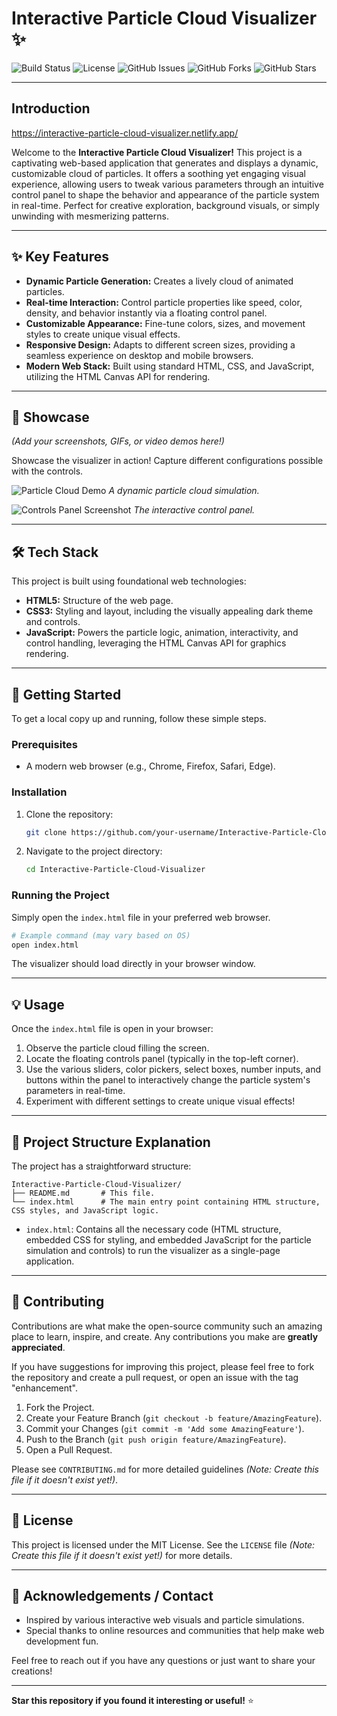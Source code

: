 

# Interactive Particle Cloud Visualizer ✨

![Build Status](https://img.shields.io/badge/build-passing-brightgreen)
![License](https://img.shields.io/badge/license-MIT-blue.svg)
![GitHub Issues](https://img.shields.io/github/issues/your-username/Interactive-Particle-Cloud-Visualizer)
![GitHub Forks](https://img.shields.io/github/forks/your-username/Interactive-Particle-Cloud-Visualizer?style=social)
![GitHub Stars](https://img.shields.io/github/stars/your-username/Interactive-Particle-Cloud-Visualizer?style=social)

---

## Introduction

https://interactive-particle-cloud-visualizer.netlify.app/


Welcome to the **Interactive Particle Cloud Visualizer!** This project is a captivating web-based application that generates and displays a dynamic, customizable cloud of particles. It offers a soothing yet engaging visual experience, allowing users to tweak various parameters through an intuitive control panel to shape the behavior and appearance of the particle system in real-time. Perfect for creative exploration, background visuals, or simply unwinding with mesmerizing patterns.

---

## ✨ Key Features

*   **Dynamic Particle Generation:** Creates a lively cloud of animated particles.
*   **Real-time Interaction:** Control particle properties like speed, color, density, and behavior instantly via a floating control panel.
*   **Customizable Appearance:** Fine-tune colors, sizes, and movement styles to create unique visual effects.
*   **Responsive Design:** Adapts to different screen sizes, providing a seamless experience on desktop and mobile browsers.
*   **Modern Web Stack:** Built using standard HTML, CSS, and JavaScript, utilizing the HTML Canvas API for rendering.

---

## 📸 Showcase

*(Add your screenshots, GIFs, or video demos here!)*

Showcase the visualizer in action! Capture different configurations possible with the controls.

![Particle Cloud Demo](path/to/your/demo.gif)
*A dynamic particle cloud simulation.*

![Controls Panel Screenshot](path/to/your/controls-screenshot.png)
*The interactive control panel.*

---

## 🛠️ Tech Stack

This project is built using foundational web technologies:

*   **HTML5:** Structure of the web page.
*   **CSS3:** Styling and layout, including the visually appealing dark theme and controls.
*   **JavaScript:** Powers the particle logic, animation, interactivity, and control handling, leveraging the HTML Canvas API for graphics rendering.

---

## 🚀 Getting Started

To get a local copy up and running, follow these simple steps.

### Prerequisites

*   A modern web browser (e.g., Chrome, Firefox, Safari, Edge).

### Installation

1.  Clone the repository:
    ```bash
    git clone https://github.com/your-username/Interactive-Particle-Cloud-Visualizer.git
    ```
2.  Navigate to the project directory:
    ```bash
    cd Interactive-Particle-Cloud-Visualizer
    ```

### Running the Project

Simply open the `index.html` file in your preferred web browser.

```bash
# Example command (may vary based on OS)
open index.html
```

The visualizer should load directly in your browser window.

---

## 💡 Usage

Once the `index.html` file is open in your browser:

1.  Observe the particle cloud filling the screen.
2.  Locate the floating controls panel (typically in the top-left corner).
3.  Use the various sliders, color pickers, select boxes, number inputs, and buttons within the panel to interactively change the particle system's parameters in real-time.
4.  Experiment with different settings to create unique visual effects!

---

## 📁 Project Structure Explanation

The project has a straightforward structure:

```
Interactive-Particle-Cloud-Visualizer/
├── README.md       # This file.
└── index.html      # The main entry point containing HTML structure, CSS styles, and JavaScript logic.
```

*   `index.html`: Contains all the necessary code (HTML structure, embedded CSS for styling, and embedded JavaScript for the particle simulation and controls) to run the visualizer as a single-page application.

---

## 🙌 Contributing

Contributions are what make the open-source community such an amazing place to learn, inspire, and create. Any contributions you make are **greatly appreciated**.

If you have suggestions for improving this project, please feel free to fork the repository and create a pull request, or open an issue with the tag "enhancement".

1.  Fork the Project.
2.  Create your Feature Branch (`git checkout -b feature/AmazingFeature`).
3.  Commit your Changes (`git commit -m 'Add some AmazingFeature'`).
4.  Push to the Branch (`git push origin feature/AmazingFeature`).
5.  Open a Pull Request.

Please see `CONTRIBUTING.md` for more detailed guidelines *(Note: Create this file if it doesn't exist yet!)*.

---

## 📄 License

This project is licensed under the MIT License. See the `LICENSE` file *(Note: Create this file if it doesn't exist yet!)* for more details.

---

## 👋 Acknowledgements / Contact

*   Inspired by various interactive web visuals and particle simulations.
*   Special thanks to online resources and communities that help make web development fun.

Feel free to reach out if you have any questions or just want to share your creations!

---

**Star this repository if you found it interesting or useful!** ⭐
